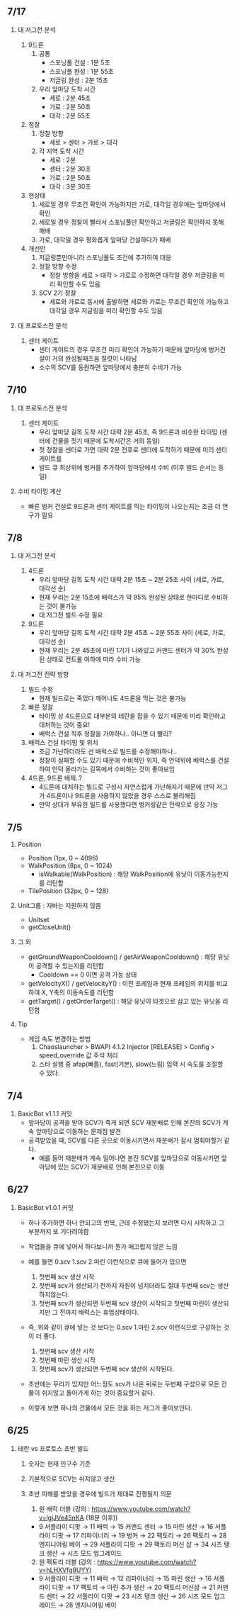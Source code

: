 ## 7/17
1. 대 저그전 분석
   1. 9드론
      1. 공통
         - 스포닝풀 건설 : 1분 5초
         - 스포닝풀 완성 : 1분 55초
         - 저글링 완성 : 2분 15초
      2. 우리 앞마당 도착 시간
         - 세로 : 2분 45초
         - 가로 : 2분 50초
         - 대각 : 2분 55초
   2. 정찰
      1. 정찰 방향
         - 세로 > 센터 > 가로 > 대각
      2. 각 지역 도착 시간
         - 세로 : 2분
         - 센터 : 2분 30초
         - 가로 : 2분 50초
         - 대각 : 3분 30초
   3. 현상태
      1. 세로일 경우 무조건 확인이 가능하지만 가로, 대각일 경우에는 앞마당에서 확인
      2. 세로일 경우 정찰이 빨라서 스포닝풀만 확인하고 저글링은 확인하지 못해 패배
      3. 가로, 대각일 경우 평화롭게 앞마당 건설하다가 패배
   4. 개선안
      1. 저글링뿐만아니라 스포닝풀도 조건에 추가하여 대응
      2. 정찰 방향 수정
         - 정찰 방향을 세로 > 대각 > 가로로 수정하면 대각일 경우 저글링을 미리 확인할 수도 있음
      3. SCV 2기 정찰
         - 세로와 가로로 동시에 출발하면 세로와 가로는 무조건 확인이 가능하고 대각일 경우 저글링을 미리 확인할 수도 있음

2. 대 프로토스전 분석
   1. 센터 게이트
      - 센터 게이트의 경우 무조건 미리 확인이 가능하기 때문에 앞마당에 벙커건설이 거의 완성될때즈음 질럿이 나타남
      - 소수의 SCV를 동원하면 앞마당에서 충분히 수비가 가능


## 7/10
1. 대 프로토스전 분석
   1. 센터 게이트
      - 우리 앞마당 길목 도착 시간 대략 2분 45초, 즉 9드론과 비슷한 타이밍 (센터에 건물을 짓기 때문에 도착시간은 거의 동일)
      - 첫 정찰을 센터로 가면 대략 2분 전후로 센터에 도착하기 때문에 미리 센터 게이트를 
      - 빌드 큐 최상위에 벙커를 추가하여 앞마당에서 수비 (이후 빌드 순서는 동일)
      
2. 수비 타이밍 계산
   - 빠른 벙커 건설로 9드론과 센터 게이트를 막는 타이밍이 나오는지는 조금 더 연구가 필요


## 7/8
1. 대 저그전 분석
   1. 4드론
      - 우리 앞마당 길목 도착 시간 대략 2분 15초 ~ 2분 25초 사이 (세로, 가로, 대각선 순)
      - 현재 우리는 2분 15초에 배럭스가 약 95% 완성된 상태로 한마디로 수비하는 것이 불가능
      - 대 저그전 빌드 수정 필요
   2. 9드론
      - 우리 앞마당 길목 도착 시간 대략 2분 45초 ~ 2분 55초 사이 (세로, 가로, 대각선 순)
      - 현재 우리는 2분 45초에 마린 1기가 나와있고 커맨드 센터가 약 30% 완성된 상태로 컨트롤 여하에 따라 수비 가능

2. 대 저그전 전략 방향
   1. 빌드 수정
      - 현재 빌드로는 죽었다 깨어나도 4드론을 막는 것은 불가능
   2. 빠른 정찰
      - 타이밍 상 4드론으로 대부분의 테란을 잡을 수 있기 때문에 미리 확인하고 대처하는 것이 중요!
      - 배럭스 건설 직후 정찰을 가야하나.. 아니면 더 빨리?
   3. 배럭스 건설 타이밍 및 위치
      - 조금 가난하더라도 선 배럭스로 빌드를 수정해야하나..
      - 정찰이 실패할 수도 있기 때문에 수비적인 위치, 즉 언덕위에 배럭스를 건설하여 언덕 올라가는 길목에서 수비하는 것이 좋아보임
   4. 4드론, 9드론 배제..?
      - 4드론에 대처하는 빌드로 구성시 자연스럽게 가난해지기 때문에 만약 저그가 4드론이나 9드론을 사용하지 않았을 경우 스스로 불리해짐
      - 만약 상대가 부유한 빌드를 사용했다면 벙커링같은 전략으로 응징 가능
 
 
## 7/5
1. Position
   - Position (1px, 0 ~ 4096)
   - WalkPosition (8px, 0 ~ 1024)
      - isWalkable(WalkPosition) : 해당 WalkPosition에 유닛이 이동가능한지를 리턴함
   - TilePosition (32px, 0 ~ 128)

2. Unit그룹 : 자바는 지원하지 않음
   - Unitset
   - getCloseUnit()

3. 그 외
   - getGroundWeaponCooldown() / getAirWeaponCooldown() : 해당 유닛이 공격할 수 있는지를 리턴함
      - Cooldown == 0 이면 공격 가능 상태
   - getVelocityX() / getVelocityY() : 이전 프레임과 현재 프레임의 위치를 비교하여 X, Y축의 이동속도를 리턴함
   - getTarget() / getOrderTarget() : 해당 유닛이 타겟으로 삼고 있는 유닛을 리턴함

4. Tip
   - 게임 속도 변경하는 방법
      1. Chaoslauncher > BWAPI 4.1.2 Injector [RELEASE] > Config > speed_override 값 주석 처리
      2. 스타 실행 중 afap(빠름), fast(기본), slow(느림) 입력 시 속도를 조절할 수 있다.


## 7/4
1. BasicBot v1.1.1 커밋
   - 앞마당이 공격을 받아 SCV가 죽게 되면 SCV 재분배로 인해 본진의 SCV가 계속 앞마당으로 이동하는 문제점 발견
   - 공격받았을 때, SCV를 다른 곳으로 이동시키면서 재분배가 잠시 멈춰야할거 같다.
      - 예를 들어 재분배가 계속 일어나면 본진 SCV를 앞마당으로 이동시키면 앞마당에 있는 SCV가 재분배로 인해 본진으로 이동


## 6/27
1. BasicBot v1.0.1 커밋
   - 하나 추가하면 하나 안되고의 반복, 근데 수정됐는지 보려면 다시 시작하고 그 부분까지 또 기다려야함
   - 작업들을 큐에 넣어서 하다보니까 뭔가 매끄럽지 않은 느낌
   - 예를 들면 0.scv 1.scv 2.마린 이런식으로 큐에 들어가 있으면
      1. 첫번째 scv 생산 시작
      2. 첫번째 scv가 생산되기 전까지 자원이 넘치더라도 절대 두번째 scv는 생산하지않는다.
      3. 첫번째 scv가 생산되면 두번째 scv 생산이 시작되고 첫번째 마린이 생산되지만 그 전까지 배럭스는 휴업상태이다.
  
   - 즉, 위와 같이 큐에 넣는 것 보다는 0.scv 1.마린 2.scv 이런식으로 구성하는 것이 더 좋다.
      1. 첫번째 scv 생산 시작
      2. 첫번째 마린 생산 시작
      3. 첫번째 scv가 생산되면 두번째 scv 생산이 시작된다.
  
   - 초반에는 무리가 있지만 어느정도 scv가 나온 뒤로는 두번째 구성으로 모든 건물이 쉬지않고 돌아가게 하는 것이 중요할거 같다.
   - 이렇게 보면 하나의 건물에서 모든 것을 하는 저그가 좋아보인다.


## 6/25
1. 테란 vs 프로토스 초반 빌드
   1. 숫자는 현재 인구수 기준
   2. 기본적으로 SCV는 쉬지않고 생산
   3. 초반 피해를 받았을 경우에 빌드가 제대로 진행될지 의문

      1. 원 배럭 더블 (강의 : https://www.youtube.com/watch?v=lgjJVe45nKA (18분 이후))
      - 9 서플라이 디팟 → 11 배럭 → 15 커맨드 센터 → 15 마린 생산 → 16 서플라이 디팟 → 17 리파이너리 → 19 벙커 → 22 팩토리 → 26 팩토리 → 28 엔지니어링 베이 → 29 서플라이 디팟 → 29 팩토리 머신 샵 → 34 시즈 탱크 생산 → 시즈 모드 업그레이드
    
      2. 원 팩토리 더블 (강의 : https://www.youtube.com/watch?v=hLHXVfg9UYY)
      - 9 서플라이 디팟 → 11 배럭 → 12 리파이너리 → 15 마린 생산 → 16 서플라이 디팟 → 17 팩토리 → 마린 추가 생산 → 20 팩토리 머신샵 → 21 커맨드 센터 → 22 서플라이 디팟 → 23 시즈 탱크 생산 → 26 시즈 모드 업그레이드 → 28 엔지니어링 베이
